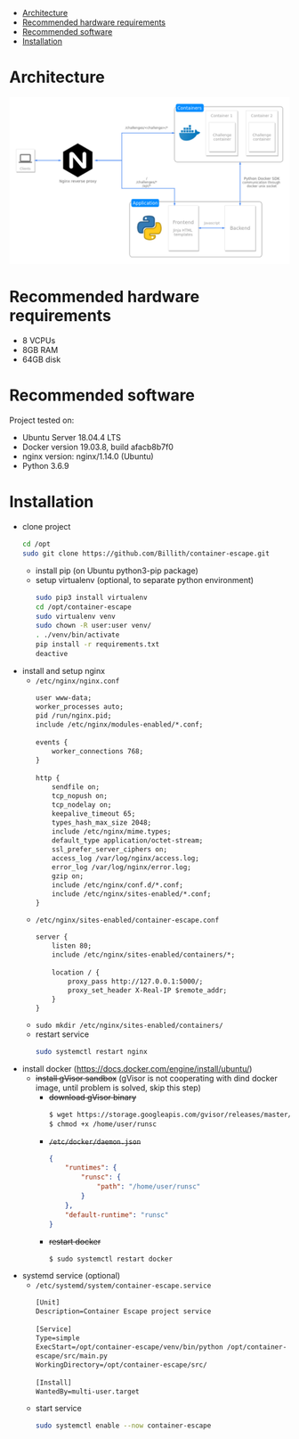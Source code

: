 * [Architecture](#architecture)
* [Recommended hardware requirements](#recommended-hardware-requirements)
* [Recommended software](#recommended-software)
* [Installation](#installation)

Architecture
===
![arch](./images/sandbox-escape.png)

Recommended hardware requirements
===
* 8 VCPUs
* 8GB RAM
* 64GB disk

Recommended software
===
Project tested on:
* Ubuntu Server 18.04.4 LTS
* Docker version 19.03.8, build afacb8b7f0
* nginx version: nginx/1.14.0 (Ubuntu)
* Python 3.6.9

Installation
===========
* clone project
  ```bash
  cd /opt
  sudo git clone https://github.com/Billith/container-escape.git
  ```
  * install pip (on Ubuntu python3-pip package)
  * setup virtualenv (optional, to separate python environment)
    ```bash
    sudo pip3 install virtualenv
    cd /opt/container-escape
    sudo virtualenv venv
    sudo chown -R user:user venv/
    . ./venv/bin/activate
    pip install -r requirements.txt
    deactive
    ```
* install and setup nginx
  * `/etc/nginx/nginx.conf`
    ```
    user www-data;
    worker_processes auto;
    pid /run/nginx.pid;
    include /etc/nginx/modules-enabled/*.conf;
    
    events {
        worker_connections 768;
    }
    
    http {
        sendfile on;
        tcp_nopush on;
        tcp_nodelay on;
        keepalive_timeout 65;
        types_hash_max_size 2048;
        include /etc/nginx/mime.types;
        default_type application/octet-stream;
        ssl_prefer_server_ciphers on;
        access_log /var/log/nginx/access.log;
        error_log /var/log/nginx/error.log;
        gzip on;
        include /etc/nginx/conf.d/*.conf;
        include /etc/nginx/sites-enabled/*.conf;
    }
    ```
  * `/etc/nginx/sites-enabled/container-escape.conf`
    ```
    server {
        listen 80;
        include /etc/nginx/sites-enabled/containers/*;
        
        location / {
            proxy_pass http://127.0.0.1:5000/;
            proxy_set_header X-Real-IP $remote_addr;
        }
    }
    ```
  * `sudo mkdir /etc/nginx/sites-enabled/containers/`
  * restart service
    ```bash
    sudo systemctl restart nginx
    ```
* install docker (https://docs.docker.com/engine/install/ubuntu/)
  * ~~install gVisor sandbox~~ (gVisor is not cooperating with dind docker image, until problem is solved, skip this step)
    * ~~download gVisor binary~~
      ```bash
      $ wget https://storage.googleapis.com/gvisor/releases/master/latest/runsc -O /home/user/runsc
      $ chmod +x /home/user/runsc
      ```
    * ~~`/etc/docker/daemon.json`~~
      ```json
      {
          "runtimes": {
              "runsc": {
                  "path": "/home/user/runsc"
              }
          },
          "default-runtime": "runsc"
      }
      ```
    * ~~restart docker~~
      ```bash
      $ sudo systemctl restart docker
      ```  
* systemd service (optional)
  * `/etc/systemd/system/container-escape.service`
    ```
    [Unit]
    Description=Container Escape project service
    
    [Service]
    Type=simple
    ExecStart=/opt/container-escape/venv/bin/python /opt/container-escape/src/main.py
    WorkingDirectory=/opt/container-escape/src/
    
    [Install]
    WantedBy=multi-user.target
    ```
  * start service
    ```bash
    sudo systemctl enable --now container-escape
    ```
